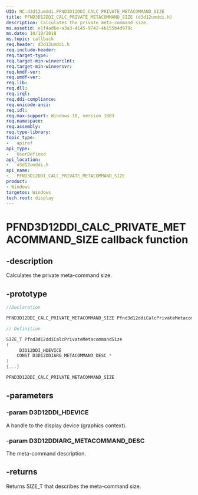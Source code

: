 ```yaml
---
UID: NC:d3d12umddi.PFND3D12DDI_CALC_PRIVATE_METACOMMAND_SIZE
title: PFND3D12DDI_CALC_PRIVATE_METACOMMAND_SIZE (d3d12umddi.h)
description: Calculates the private meta-command size.
ms.assetid: e1f4ad6e-a3a3-4145-9742-4b155b4d979c
ms.date: 10/19/2018
ms.topic: callback
req.header: d3d12umddi.h
req.include-header:
req.target-type:
req.target-min-winverclnt:
req.target-min-winversvr:
req.kmdf-ver:
req.umdf-ver:
req.lib:
req.dll:
req.irql:
req.ddi-compliance:
req.unicode-ansi:
req.idl:
req.max-support: Windows 10, version 1803
req.namespace:
req.assembly:
req.type-library:
topic_type:
-	apiref
api_type:
-	UserDefined
api_location:
-	d3d12umddi.h
api_name:
-	PFND3D12DDI_CALC_PRIVATE_METACOMMAND_SIZE
product: 
- Windows
targetos: Windows
tech.root: display
---
```


# PFND3D12DDI_CALC_PRIVATE_METACOMMAND_SIZE callback function

## -description

Calculates the private meta-command size.

## -prototype

```cpp
//Declaration

PFND3D12DDI_CALC_PRIVATE_METACOMMAND_SIZE Pfnd3d12ddiCalcPrivateMetacommandSize;

// Definition

SIZE_T Pfnd3d12ddiCalcPrivateMetacommandSize
(
	 D3D12DDI_HDEVICE
	CONST D3D12DDIARG_METACOMMAND_DESC *
)
{...}

PFND3D12DDI_CALC_PRIVATE_METACOMMAND_SIZE


```

## -parameters

### -param D3D12DDI_HDEVICE

A handle to the display device (graphics context).

### -param D3D12DDIARG_METACOMMAND_DESC

The meta-command description.

## -returns

Returns SIZE_T that describes the meta-command size.

